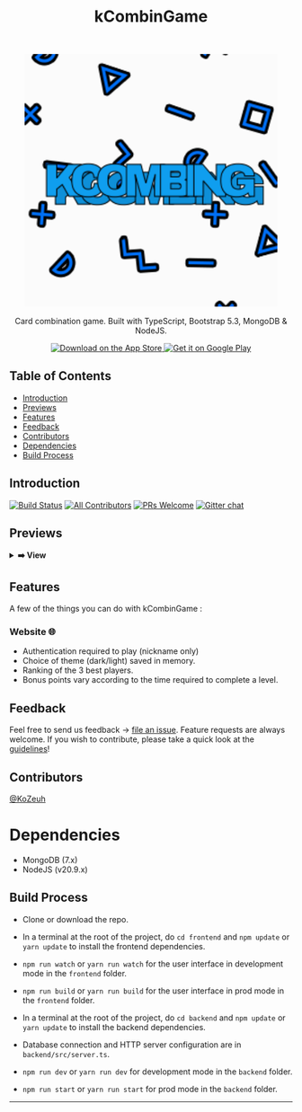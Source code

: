 <h1 align="center"> kCombinGame </h1> <br>
<p align="center">
  <a href="https://gitpoint.co/">
    <img alt="GitPoint" title="GitPoint" src="kcombingame.gif" width="450">
  </a>
</p>

<p align="center">
  Card combination game. Built with TypeScript, Bootstrap 5.3, MongoDB & NodeJS.
</p>

<p align="center">
  <a href="#">
    <img alt="Download on the App Store" title="App Store" src="http://i.imgur.com/0n2zqHD.png" width="140">
  </a>

  <a href="#">
    <img alt="Get it on Google Play" title="Google Play" src="http://i.imgur.com/mtGRPuM.png" width="140">
  </a>
</p>

<!-- START doctoc generated TOC please keep comment here to allow auto update -->
<!-- DON'T EDIT THIS SECTION, INSTEAD RE-RUN doctoc TO UPDATE -->
## Table of Contents

- [Introduction](#introduction)
- [Previews](#previews)
- [Features](#features)
- [Feedback](#feedback)
- [Contributors](#contributors)
- [Dependencies](#dependencies)
- [Build Process](#build-process)

<!-- END doctoc generated TOC please keep comment here to allow auto update -->

## Introduction

[![Build Status](https://img.shields.io/travis/gitpoint/git-point.svg?style=flat-square)](https://travis-ci.org/KoZeuh/kELaptop-Laravel-ESGI)
[![All Contributors](https://img.shields.io/badge/all_contributors-1-orange.svg?style=flat-square)](./CONTRIBUTORS.md)
[![PRs Welcome](https://img.shields.io/badge/PRs-welcome-brightgreen.svg?style=flat-square)](http://makeapullrequest.com)
[![Gitter chat](https://img.shields.io/badge/chat-on_gitter-008080.svg?style=flat-square)](https://gitter.im/kELaptop-Laravel-ESGI)

## Previews

<details>
  <summary><strong>➡️ View</strong></summary>
  <br/>
  <img align="left" src="kcombingame_dark_mode.PNG" width="400" target="_blank"/>
  <img src="kcombingame_light_mode.PNG" width="400" target="_blank"/>
  <br/>
</details>

## Features

A few of the things you can do with kCombinGame :

### Website 🌐

* Authentication required to play (nickname only)
* Choice of theme (dark/light) saved in memory.
* Ranking of the 3 best players.
* Bonus points vary according to the time required to complete a level.

## Feedback

Feel free to send us feedback -> [file an issue](https://github.com/KoZeuh/kCombinGame/issues/new). Feature requests are always welcome. If you wish to contribute, please take a quick look at the [guidelines](./CONTRIBUTING.md)!

## Contributors

[@KoZeuh](https://github.com/KoZeuh)

# Dependencies

- MongoDB (7.x)
- NodeJS (v20.9.x)

## Build Process

- Clone or download the repo.
- In a terminal at the root of the project, do `cd frontend` and `npm update` or `yarn update` to install the frontend dependencies.
- `npm run watch` or `yarn run watch` for the user interface in development mode in the `frontend` folder.
- `npm run build` or `yarn run build` for the user interface in prod mode in the `frontend` folder.

- In a terminal at the root of the project, do `cd backend` and `npm update` or `yarn update` to install the backend dependencies.
- Database connection and HTTP server configuration are in `backend/src/server.ts`.
- `npm run dev` or `yarn run dev` for development mode in the `backend` folder.
- `npm run start` or `yarn run start` for prod mode in the `backend` folder.

----------------------------------------------------------------------------------------------------------------------------------------------------------------------------------------------------------------------------------------------------------


